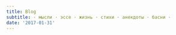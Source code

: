 ```yaml
---
title: Blog
subtitle: · мысли · эссе · жизнь · стихи · анекдоты · басни · 
date: '2017-01-31'
---
```

